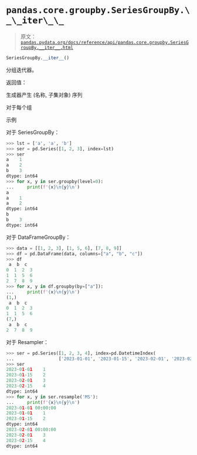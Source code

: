 # `pandas.core.groupby.SeriesGroupBy.\_\_iter\_\_`

> 原文：[`pandas.pydata.org/docs/reference/api/pandas.core.groupby.SeriesGroupBy.__iter__.html`](https://pandas.pydata.org/docs/reference/api/pandas.core.groupby.SeriesGroupBy.__iter__.html)

```py
SeriesGroupBy.__iter__()
```

分组迭代器。

返回值：

生成器产生 (名称, 子集对象) 序列

对于每个组

示例

对于 SeriesGroupBy：

```py
>>> lst = ['a', 'a', 'b']
>>> ser = pd.Series([1, 2, 3], index=lst)
>>> ser
a    1
a    2
b    3
dtype: int64
>>> for x, y in ser.groupby(level=0):
...     print(f'{x}\n{y}\n')
a
a    1
a    2
dtype: int64
b
b    3
dtype: int64 
```

对于 DataFrameGroupBy：

```py
>>> data = [[1, 2, 3], [1, 5, 6], [7, 8, 9]]
>>> df = pd.DataFrame(data, columns=["a", "b", "c"])
>>> df
 a  b  c
0  1  2  3
1  1  5  6
2  7  8  9
>>> for x, y in df.groupby(by=["a"]):
...     print(f'{x}\n{y}\n')
(1,)
 a  b  c
0  1  2  3
1  1  5  6
(7,)
 a  b  c
2  7  8  9 
```

对于 Resampler：

```py
>>> ser = pd.Series([1, 2, 3, 4], index=pd.DatetimeIndex(
...                 ['2023-01-01', '2023-01-15', '2023-02-01', '2023-02-15']))
>>> ser
2023-01-01    1
2023-01-15    2
2023-02-01    3
2023-02-15    4
dtype: int64
>>> for x, y in ser.resample('MS'):
...     print(f'{x}\n{y}\n')
2023-01-01 00:00:00
2023-01-01    1
2023-01-15    2
dtype: int64
2023-02-01 00:00:00
2023-02-01    3
2023-02-15    4
dtype: int64 
```

